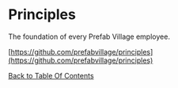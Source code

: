 # Principles

The foundation of every Prefab Village employee.

[https://github.com/prefabvillage/principles](https://github.com/prefabvillage/principles)

[Back to Table Of Contents](README.md)
